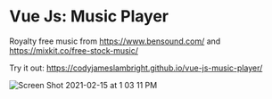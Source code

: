 # Vue Js: Music Player

Royalty free music from https://www.bensound.com/ and https://mixkit.co/free-stock-music/

Try it out: https://codyjameslambright.github.io/vue-js-music-player/

![Screen Shot 2021-02-15 at 1 03 11 PM](https://user-images.githubusercontent.com/77213112/107988930-4b0b4100-6f8e-11eb-8893-433aafb42c66.png)
